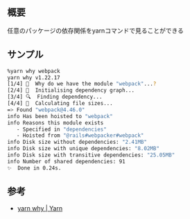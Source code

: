 ## 概要

任意のパッケージの依存関係をyarnコマンドで見ることができる

## サンプル

```sh
%yarn why webpack
yarn why v1.22.17
[1/4] 🤔  Why do we have the module "webpack"...?
[2/4] 🚚  Initialising dependency graph...
[3/4] 🔍  Finding dependency...
[4/4] 🚡  Calculating file sizes...
=> Found "webpack@4.46.0"
info Has been hoisted to "webpack"
info Reasons this module exists
   - Specified in "dependencies"
   - Hoisted from "@rails#webpacker#webpack"
info Disk size without dependencies: "2.41MB"
info Disk size with unique dependencies: "8.02MB"
info Disk size with transitive dependencies: "25.05MB"
info Number of shared dependencies: 91
✨  Done in 0.24s.
```

## 参考

- [yarn why \| Yarn](https://classic.yarnpkg.com/en/docs/cli/why)
